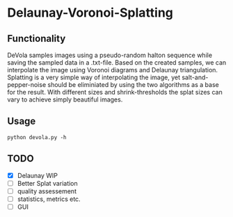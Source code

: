 # **De**launay-**Vo**ronoi-Sp**la**tting
## Functionality
DeVola samples images using a pseudo-random halton sequence while saving the sampled data in a .txt-file. Based on the created samples, we can interpolate the image using Voronoi diagrams and Delaunay triangulation. Splatting is a very simple way of interpolating the image, yet salt-and-pepper-noise should be eliminiated by using the two algorithms as a base for the result. With different sizes and shrink-thresholds the splat sizes can vary to achieve simply beautiful images.

## Usage
```
python devola.py -h
```


## TODO
- [X] Delaunay WIP
- [ ] Better Splat variation
- [ ] quality assessement
- [ ] statistics, metrics etc.
- [ ] GUI
